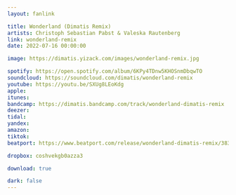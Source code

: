 ```yaml
---
layout: fanlink

title: Wonderland (Dimatis Remix)
artists: Christoph Sebastian Pabst & Valeska Rautenberg
link: wonderland-remix
date: 2022-07-16 00:00:00

image: https://dimatis.yizack.com/images/wonderland-remix.jpg

spotify: https://open.spotify.com/album/6KPy4TDnw5KHOSnmDbqwTO
soundcloud: https://soundcloud.com/dimatis/wonderland-remix
youtube: https://youtu.be/SXUg8LEoKdg
apple: 
itunes: 
bandcamp: https://dimatis.bandcamp.com/track/wonderland-dimatis-remix
deezer: 
tidal: 
yandex: 
amazon: 
tiktok:
beatport: https://www.beatport.com/release/wonderland-dimatis-remix/3836982

dropbox: coshvekgb0azza3

download: true

dark: false
---
```

